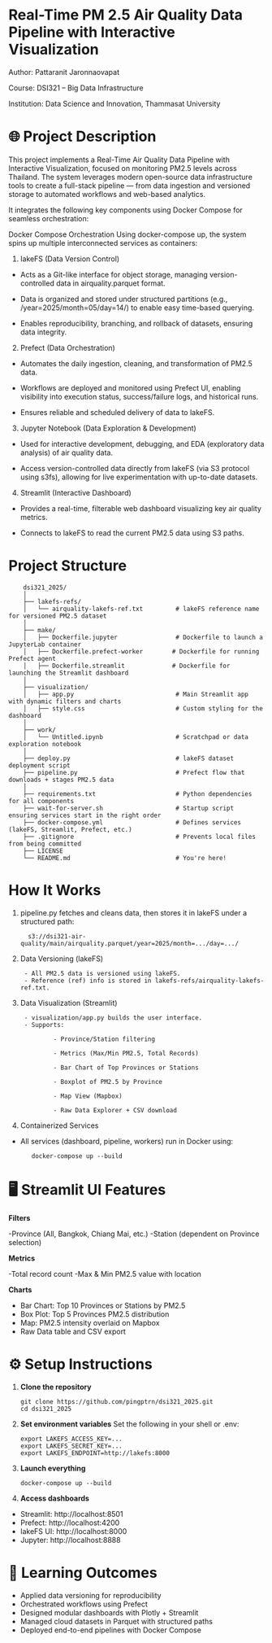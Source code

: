 # Real-Time PM 2.5 Air Quality Data Pipeline with Interactive Visualization
Author: Pattaranit Jaronnaovapat

Course: DSI321 – Big Data Infrastructure

Institution: Data Science and Innovation, Thammasat University

# 🌐 Project Description
This project implements a Real-Time Air Quality Data Pipeline with Interactive Visualization, focused on monitoring PM2.5 levels across Thailand. The system leverages modern open-source data infrastructure tools to create a full-stack pipeline — from data ingestion and versioned storage to automated workflows and web-based analytics.

It integrates the following key components using Docker Compose for seamless orchestration:

Docker Compose Orchestration
Using docker-compose up, the system spins up multiple interconnected services as containers:

1. lakeFS (Data Version Control)

- Acts as a Git-like interface for object storage, managing version-controlled data in airquality.parquet format.

- Data is organized and stored under structured partitions (e.g., /year=2025/month=05/day=14/) to enable easy time-based querying.

- Enables reproducibility, branching, and rollback of datasets, ensuring data integrity.

2. Prefect (Data Orchestration)

- Automates the daily ingestion, cleaning, and transformation of PM2.5 data.

- Workflows are deployed and monitored using Prefect UI, enabling visibility into execution status, success/failure logs, and historical runs.

- Ensures reliable and scheduled delivery of data to lakeFS.

3. Jupyter Notebook (Data Exploration & Development)

- Used for interactive development, debugging, and EDA (exploratory data analysis) of air quality data.

- Access version-controlled data directly from lakeFS (via S3 protocol using s3fs), allowing for live experimentation with up-to-date datasets.

4. Streamlit (Interactive Dashboard)

- Provides a real-time, filterable web dashboard visualizing key air quality metrics.

- Connects to lakeFS to read the current PM2.5 data using S3 paths.

# Project Structure
        dsi321_2025/
        │
        ├── lakefs-refs/
        │   └── airquality-lakefs-ref.txt         # lakeFS reference name for versioned PM2.5 dataset
        │
        ├── make/
        │   ├── Dockerfile.jupyter                # Dockerfile to launch a JupyterLab container
        │   ├── Dockerfile.prefect-worker        # Dockerfile for running Prefect agent
        │   ├── Dockerfile.streamlit             # Dockerfile for launching the Streamlit dashboard
        │
        ├── visualization/
        │   ├── app.py                            # Main Streamlit app with dynamic filters and charts
        │   ├── style.css                         # Custom styling for the dashboard
        │
        ├── work/
        │   └── Untitled.ipynb                    # Scratchpad or data exploration notebook
        │
        ├── deploy.py                             # lakeFS dataset deployment script
        ├── pipeline.py                           # Prefect flow that downloads + stages PM2.5 data
        │
        ├── requirements.txt                      # Python dependencies for all components
        ├── wait-for-server.sh                    # Startup script ensuring services start in the right order
        ├── docker-compose.yml                    # Defines services (lakeFS, Streamlit, Prefect, etc.)
        ├── .gitignore                            # Prevents local files from being committed
        ├── LICENSE
        └── README.md                             # You're here!

# How It Works
1. pipeline.py fetches and cleans data, then stores it in lakeFS under a structured path:
  
         s3://dsi321-air-quality/main/airquality.parquet/year=2025/month=.../day=.../

2. Data Versioning (lakeFS)


        - All PM2.5 data is versioned using lakeFS.
        - Reference (ref) info is stored in lakefs-refs/airquality-lakefs-ref.txt.

3. Data Visualization (Streamlit)
   
        - visualization/app.py builds the user interface.
        - Supports:

                - Province/Station filtering

                - Metrics (Max/Min PM2.5, Total Records)

                - Bar Chart of Top Provinces or Stations

                - Boxplot of PM2.5 by Province

                - Map View (Mapbox)

                - Raw Data Explorer + CSV download

4. Containerized Services
- All services (dashboard, pipeline, workers) run in Docker using:
   
         docker-compose up --build

# 🖥️ Streamlit UI Features
**Filters**

-Province (All, Bangkok, Chiang Mai, etc.)
-Station (dependent on Province selection)

**Metrics**

-Total record count
-Max & Min PM2.5 value with location

**Charts**

- Bar Chart: Top 10 Provinces or Stations by PM2.5
- Box Plot: Top 5 Provinces PM2.5 distribution
- Map: PM2.5 intensity overlaid on Mapbox
- Raw Data table and CSV export

# ⚙️ Setup Instructions
1. **Clone the repository**

       git clone https://github.com/pingptrn/dsi321_2025.git
       cd dsi321_2025

2. **Set environment variables**
Set the following in your shell or .env:

       export LAKEFS_ACCESS_KEY=...
       export LAKEFS_SECRET_KEY=...
       export LAKEFS_ENDPOINT=http://lakefs:8000

3. **Launch everything**

       docker-compose up --build

4. **Access dashboards**

- Streamlit: http://localhost:8501
- Prefect: http://localhost:4200
- lakeFS UI: http://localhost:8000
- Jupyter: http://localhost:8888

# 🧠 Learning Outcomes

- Applied data versioning for reproducibility
- Orchestrated workflows using Prefect
- Designed modular dashboards with Plotly + Streamlit
- Managed cloud datasets in Parquet with structured paths
- Deployed end-to-end pipelines with Docker Compose



